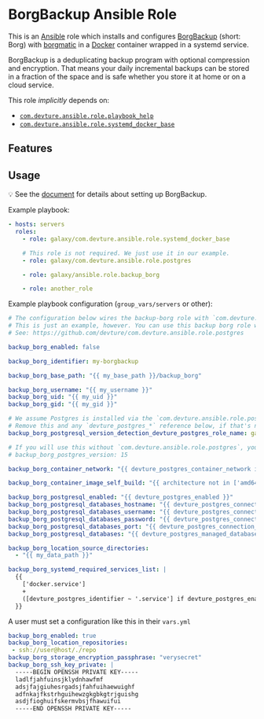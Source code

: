 <!--
SPDX-FileCopyrightText: 2023 Julian-Samuel Gebühr
SPDX-FileCopyrightText: 2023 Slavi Pantaleev
SPDX-FileCopyrightText: 2025 Suguru Hirahara

SPDX-License-Identifier: AGPL-3.0-or-later
-->

# BorgBackup Ansible Role

This is an [Ansible](https://www.ansible.com/) role which installs and configures [BorgBackup](https://www.borgbackup.org/) (short: Borg) with [borgmatic](https://torsion.org/borgmatic/) in a [Docker](https://www.docker.com/) container wrapped in a systemd service.

BorgBackup is a deduplicating backup program with optional compression and encryption. That means your daily incremental backups can be stored in a fraction of the space and is safe whether you store it at home or on a cloud service.

This role *implicitly* depends on:

- [`com.devture.ansible.role.playbook_help`](https://github.com/devture/com.devture.ansible.role.playbook_help)
- [`com.devture.ansible.role.systemd_docker_base`](https://github.com/devture/com.devture.ansible.role.systemd_docker_base)

## Features

## Usage

💡 See the [document](docs/configure-backup-borg.md) for details about setting up BorgBackup.

Example playbook:

```yaml
- hosts: servers
  roles:
    - role: galaxy/com.devture.ansible.role.systemd_docker_base

    # This role is not required. We just use it in our example.
    - role: galaxy/com.devture.ansible.role.postgres

    - role: galaxy/ansible.role.backup_borg

    - role: another_role
```

Example playbook configuration (`group_vars/servers` or other):

```yaml
# The configuration below wires the backup-borg role with `com.devture.ansible.role.postgres` (`devture_postgres_*`).
# This is just an example, however. You can use this backup borg role without it.
# See: https://github.com/devture/com.devture.ansible.role.postgres

backup_borg_enabled: false

backup_borg_identifier: my-borgbackup

backup_borg_base_path: "{{ my_base_path }}/backup_borg"

backup_borg_username: "{{ my_username }}"
backup_borg_uid: "{{ my_uid }}"
backup_borg_gid: "{{ my_gid }}"

# We assume Postgres is installed via the `com.devture.ansible.role.postgres` role.
# Remove this and any `devture_postgres_*` reference below, if that's not the case.
backup_borg_postgresql_version_detection_devture_postgres_role_name: galaxy/com.devture.ansible.role.postgres

# If you will use this without `com.devture.ansible.role.postgres`, you'll need to set the major Postgres version manually instead.
# backup_borg_postgres_version: 15

backup_borg_container_network: "{{ devture_postgres_container_network if devture_postgres_enabled else backup_borg_identifier }}"

backup_borg_container_image_self_build: "{{ architecture not in ['amd64', 'arm32', 'arm64'] }}"

backup_borg_postgresql_enabled: "{{ devture_postgres_enabled }}"
backup_borg_postgresql_databases_hostname: "{{ devture_postgres_connection_hostname if devture_postgres_enabled else '' }}"
backup_borg_postgresql_databases_username: "{{ devture_postgres_connection_username if devture_postgres_enabled else '' }}"
backup_borg_postgresql_databases_password: "{{ devture_postgres_connection_password if devture_postgres_enabled else '' }}"
backup_borg_postgresql_databases_port: "{{ devture_postgres_connection_port if devture_postgres_enabled else 5432 }}"
backup_borg_postgresql_databases: "{{ devture_postgres_managed_databases | map(attribute='name') if devture_postgres_enabled else [] }}"

backup_borg_location_source_directories:
  - "{{ my_data_path }}"

backup_borg_systemd_required_services_list: |
  {{
    ['docker.service']
    +
    ([devture_postgres_identifier ~ '.service'] if devture_postgres_enabled else [])
  }}
```

A user must set a configuration like this in their `vars.yml`
```yaml
backup_borg_enabled: true
backup_borg_location_repositories:
 - ssh://user@host/./repo
backup_borg_storage_encryption_passphrase: "verysecret"
backup_borg_ssh_key_private: |
  -----BEGIN OPENSSH PRIVATE KEY-----
  ladlfjahfuinsjklydnhawfmf
  adsjfajgiuhesrgadsjfahfuihaewuighf
  adfnkajfkstrhguihewzgkgbkgtrjguishg
  asdjfioghuifskermvbsjfhawuifui
  -----END OPENSSH PRIVATE KEY-----
```
